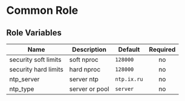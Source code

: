 # Common Role

## Role Variables

| Name                 | Description    | Default     | Required |
| -------------------- | -------------- | ----------- | :------: |
| security soft limits | soft nproc     | `128000`    |    no    |
| security hard limits | hard nproc     | `128000`    |    no    |
| ntp_server           | server ntp     | `ntp.ix.ru` |    no    |
| ntp_type             | server or pool | `server`    |    no    |
